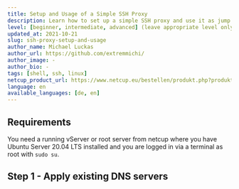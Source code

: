 ```yaml
---
title: Setup and Usage of a Simple SSH Proxy
description: Learn how to set up a simple SSH proxy and use it as jump host or SOCKS proxy.
level: [beginner, intermediate, advanced] (leave appropriate level only)
updated_at: 2021-10-21
slug: ssh-proxy-setup-and-usage
author_name: Michael Luckas
author_url: https://github.com/extremmichi/
author_image: -
author_bio: -
tags: [shell, ssh, linux] 
netcup_product_url: https://www.netcup.eu/bestellen/produkt.php?produkt=2991
language: en
available_languages: [de, en]
---
```


## Requirements

You need a running vServer or root server from netcup where you have Ubuntu Server 20.04 LTS installed and you are logged in via a terminal as root with `sudo su`.

## Step 1 - Apply existing DNS servers
